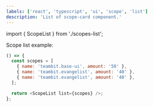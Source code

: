 ```yaml
---
labels: ['react', 'typescript', 'ui', 'scope', 'list']
description: 'List of scope-card component.'
---
```


import { ScopeList } from './scopes-list';

Scope list example:

```js live
() => {
  const scopes = [
    { name: 'teambit.base-ui', amount: '50' },
    { name: 'teambit.evangelist', amount: '40' },
    { name: 'teambit.evangelist', amount: '40' },
  ];

  return <ScopeList list={scopes} />;
};
```
